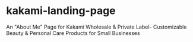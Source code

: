# kakami-landing-page
An "About Me" Page for Kakami Wholesale &amp; Private Label- Customizable Beauty &amp; Personal Care Products for Small Businesses
